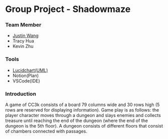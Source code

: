 # Group Project - Shadowmaze
### Team Member
* [Justin Wang](https://github.com/DroitXenon)  
* Tracy Hua
* Kevin Zhu

### Tools
* [Lucidchart(UML)](https://lucid.app/lucidchart/00ddff49-7be7-4989-b2fe-fc8fa0e9c1f9/edit?viewport_loc=-1000%2C-11%2C2720%2C1483%2C0_0&invitationId=inv_14df7ee3-b49f-486b-bf88-7cd70cb63f2a)  
* Notion(Plan)
* VSCode(IDE)

### Introduction
A game of CC3k consists of a board 79 columns wide and 30 rows high (5 rows are reserved for displaying information).
Game play is as follows: the player character moves through a dungeon and slays enemies and collects treasure until reaching
the end of the dungeon (where the end of the dungeon is the 5th floor). A dungeon consists of different floors that consist of
chambers connected with passages. 
